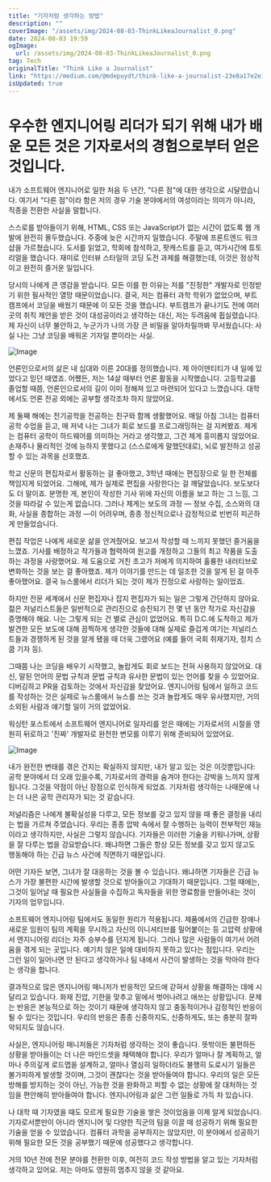 ```yaml
---
title: "기자처럼 생각하는 방법"
description: ""
coverImage: "/assets/img/2024-08-03-ThinkLikeaJournalist_0.png"
date: 2024-08-03 19:59
ogImage: 
  url: /assets/img/2024-08-03-ThinkLikeaJournalist_0.png
tag: Tech
originalTitle: "Think Like a Journalist"
link: "https://medium.com/@mdepuydt/think-like-a-journalist-23e8a17e2e11"
isUpdated: true
---
```






# 우수한 엔지니어링 리더가 되기 위해 내가 배운 모든 것은 기자로서의 경험으로부터 얻은 것입니다.

내가 소프트웨어 엔지니어로 일한 처음 두 년간, "다른 점"에 대한 생각으로 시달렸습니다. 여기서 "다른 점"이라 함은 저의 경우 기술 분야에서의 여성이라는 의미가 아니라, 직종을 전환한 사실을 말합니다.

스스로를 받아들이기 위해, HTML, CSS 또는 JavaScript가 없는 시간이 없도록 웹 개발에 완전히 몰두했습니다. 주중에 늦은 시간까지 일했습니다. 주말에 프론트엔드 워크샵을 가르쳤습니다. 도서를 읽었고, 학회에 참석하고, 팟캐스트를 듣고, 여가시간에 튜토리얼을 했습니다. 재미로 인터뷰 스타일의 코딩 도전 과제를 해결했는데, 이것은 정상적이고 완전히 즐거운 일입니다.

당시의 나에게 큰 영감을 받습니다. 모든 이를 한 이유는 저를 "진정한" 개발자로 인정받기 위한 필사적인 열망 때문이었습니다. 결국, 저는 컴퓨터 과학 학위가 없었으며, 부트캠프에서 코딩을 배웠기 때문에 이 모든 것을 했습니다. 부트캠프가 끝나기도 전에 여러 곳의 취직 제안을 받은 것이 대성공이라고 생각하는 대신, 저는 두려움에 휩실렸습니다. 제 자신이 너무 불안하고, 누군가가 나의 가장 큰 비밀을 알아차릴까봐 무서웠습니다: 사실 나는 그냥 코딩을 배워온 기자일 뿐이라는 사실.

<div class="content-ad"></div>


![Image](/assets/img/2024-08-03-ThinkLikeaJournalist_0.png)

언론인으로서의 삶은 내 십대와 이른 20대를 정의했습니다. 제 아이덴티티가 내 일에 있었다고 믿던 때였죠. 어쨌든, 저는 14살 때부터 언론 활동을 시작했습니다. 고등학교를 졸업할 때쯤, 언론인으로서의 길이 이미 정해져 있고 마련되어 있다고 느꼈습니다. 대학에서도 언론 전공 외에는 공부할 생각조차 하지 않았어요.

제 둘째 해에는 전기공학을 전공하는 친구와 함께 생활했어요. 매일 아침 그녀는 컴퓨터 공학 수업을 듣고, 매 저녁 나는 그녀가 회로 보드를 프로그래밍하는 걸 지켜봤죠. 제게는 컴퓨터 공학이 하드웨어를 의미하는 거라고 생각했고, 그건 제게 흥미롭지 않았어요. 손재주나 물리적인 것에 능하지 못했다고 (스스로에게 말했던대로), 뇌로 발전하고 성공할 수 있는 과목을 선호했죠.

학교 신문의 편집자로서 활동하는 걸 좋아했고, 3학년 때에는 편집장으로 일 한 전체를 책임지게 되었어요. 그해에, 제가 실제로 편집을 사랑한다는 걸 깨달았습니다. 보도보다도 더 말이죠. 분명한 게, 본인이 작성한 기사 위에 자신의 이름을 보고 하는 그 느낌, 그것을 따라갈 수 있는게 없습니다. 그러나 제게는 보도의 과정 — 정보 수집, 소스와의 대화, 사실을 종합하는 과정 —이 어려우며, 종종 정신적으로나 감정적으로 빈번히 피곤하게 만들었습니다.


<div class="content-ad"></div>

편집 작업은 나에게 새로운 삶을 안겨줬어요. 보고서 작성할 때 느끼지 못했던 즐거움을 느꼈죠. 기사를 배정하고 작가들과 협력하여 원고를 개정하고 그들의 최고 작품을 도출하는 과정을 사랑했어요. 제 도움으로 거친 초고가 저에게 의지하여 훌륭한 내러티브로 변화하는 것을 보는 걸 좋아했죠. 제가 이야기를 만드는 데 일조한 것을 알게 된 걸 아주 좋아했어요. 결국 뉴스룸에서 리더가 되는 것이 제가 진정으로 사랑하는 일이었죠.

하지만 전문 세계에서 신문 편집자나 잡지 편집자가 되는 일은 그렇게 간단하지 않아요. 젊은 저널리스트들은 일반적으로 관리진으로 승진되기 전 몇 년 동안 작가로 자신감을 증명해야 해요. 나는 그렇게 되는 건 별로 관심이 없었어요. 특히 D.C.에 도착하고 제가 발견한 모든 보도에 대해 끔찍하게 생각한 것들에 대해 실제로 즐겁게 여기는 저널리스트들과 경쟁하게 된 것을 알게 됐을 때 더욱 그랬어요 (예를 들어 국회 취재기자, 정치 스쿱 기자 등).

그때쯤 나는 코딩을 배우기 시작했고, 놀랍게도 회로 보드는 전혀 사용하지 않았어요. 대신, 말된 언어의 문법 규칙과 문법 규칙과 유사한 문법이 있는 언어를 찾을 수 있었어요. 디버깅하고 PR을 검토하는 것에서 자신감을 찾았어요. 엔지니어링 팀에서 일하고 코드를 작성하는 것은 실제로 뉴스룸에서 뉴스를 쓰는 것과 놀랍게도 매우 유사했지만, 거의 소외된 사람과 얘기할 일이 거의 없었어요.

워싱턴 포스트에서 소프트웨어 엔지니어로 일자리를 얻은 때에는 기자로서의 시절을 영원히 뒤로하고 '진짜' 개발자로 완전한 변모를 이루기 위해 준비되어 있었어요.

<div class="content-ad"></div>


![Image](/assets/img/2024-08-03-ThinkLikeaJournalist_1.png)

내가 완전한 변태를 겪은 건지는 확실하지 않지만, 내가 알고 있는 것은 이것뿐입니다: 공학 분야에서 더 오래 있을수록, 기자로서의 경력을 숨겨야 한다는 강박을 느끼지 않게 됩니다. 그것을 약점이 아닌 장점으로 인식하게 되었죠. 기자처럼 생각하는 나때문에 나는 더 나은 공학 관리자가 되는 것 같습니다.

저널리즘은 나에게 불확실성을 다루고, 모든 정보를 갖고 있지 않을 때 좋은 결정을 내리는 법을 가르쳐 주었습니다. 우리는 종종 압박 속에서 잘 수행하는 능력이 천부적인 재능이라고 생각하지만, 사실은 그렇지 않습니다. 기자들은 이러한 기술을 키워나가며, 상황을 잘 다루는 법을 강요받습니다. 왜냐하면 그들은 항상 모든 정보를 갖고 있지 않고도 행동해야 하는 긴급 뉴스 사건에 직면하기 때문입니다.

어떤 기자든 보면, 그녀가 잘 대응하는 것을 볼 수 있습니다. 왜냐하면 기자들은 긴급 뉴스가 가장 불편한 시간에 발생할 것으로 받아들이고 기대하기 때문입니다. 그럴 때에는, 그것이 일어날 때 필요한 사실들을 수집하고 독자들을 위한 명료함을 만들어내는 것이 기자의 업무입니다.


<div class="content-ad"></div>

소프트웨어 엔지니어링 팀에서도 동일한 원리가 적용됩니다. 제품에서의 긴급한 장애나 새로운 임원이 팀의 계획을 무시하고 자신의 이니셔티브를 밀어붙이는 등 고압력 상황에서 엔지니어링 리더는 자주 승부수를 던지게 됩니다. 그러나 많은 사람들이 여기서 어려움을 겪게 되는 곳입니다. 예기치 않은 일에 대비하지 못하고 있다는 점입니다. 우리는 그런 일이 일어나면 안 된다고 생각하거나 팀 내에서 사건이 발생하는 것을 막아야 한다는 생각을 합니다.

결과적으로 많은 엔지니어링 매니저가 반응적인 모드에 갇혀서 상황을 해결하는 데에 시달리고 있습니다. 화재 진압, 기한을 맞추고 밑에서 벗어나려고 애쓰는 상황입니다. 문제는 반응은 본능적으로 하는 것이기 때문에 생각하지 않고 충동적이거나 감정적인 반응이 될 수 있다는 것입니다. 우리의 반응은 종종 신중하지도, 신중하게도, 또는 충분히 잘파악되지도 않습니다.

사실은, 엔지니어링 매니저들은 기자처럼 생각하는 것이 좋습니다. 뜻밖이든 불편하든 상황을 받아들이는 더 나은 마인드셋을 채택해야 합니다. 우리가 얼마나 잘 계획하고, 얼마나 주의깊게 로드맵을 설계하고, 얼마나 열심히 일하더라도 불행히 도로시기 일들은 불가피하게 발생할 것이며, 그것이 괜찮다는 것을 받아들여야 합니다. 우리의 일은 모든 방해를 방지하는 것이 아닌, 가능한 것을 완화하고 피할 수 없는 상황에 잘 대처하는 것임을 편안해히 받아들여야 합니다. 엔지니어링과 삶은 그런 일들로 가득 차 있습니다.

나 대학 때 기자였을 때도 모르게 필요한 기술을 쌓은 것이었음을 이제 알게 되었습니다. 기자로서뿐만이 아니라 엔지니어 및 다양한 직군의 팀을 이끌 때 성공하기 위해 필요한 기술을 얻을 수 있었습니다. 컴퓨터 과학을 공부하지는 않았지만, 이 분야에서 성공하기 위해 필요한 모든 것을 공부했기 때문에 성공했다고 생각합니다.

<div class="content-ad"></div>

거의 10년 전에 전문 분야를 전환한 이후, 여전히 코드 작성 방법을 알고 있는 기자처럼 생각하고 있어요. 저는 아마도 영원히 멈추지 않을 것 같아요.